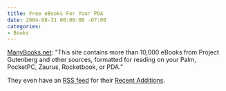 ```yaml
---
title: Free eBooks For Your PDA
date: 2004-08-31 00:00:00 -07:00
categories:
- Books
---
```


<p>
<a href="http://manybooks.net/">ManyBooks.net</a>: "This site contains more than 10,000 eBooks from Project Gutenberg and other sources, formatted for reading on your Palm, PocketPC, Zaurus, Rocketbook, or PDA."
</p>
<p>
They even have an <a href="http://manybooks.net/recent_additions.rdf">RSS feed</a> for their <a href="http://manybooks.net/recent_additions.php">Recent Additions</a>.
</p>
